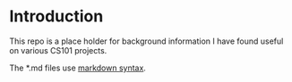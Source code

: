 # Introduction
This repo is a place holder for background information I have found useful on various CS101 projects.

The *.md files use [markdown syntax](https://www.markdownguide.org/basic-syntax/).


